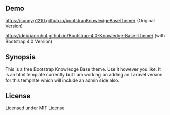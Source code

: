 ## Demo

https://sunnyg1210.github.io/bootstrapKnowledgeBaseTheme/ (Original Version)

https://debrianruhut.github.io/Bootstrap-4.0-Knowledge-Base-Theme/ (with Bootstrap 4.0 Version)

## Synopsis

This is a free Bootstrap Knowledge Base theme. Use it however you like. It is an html template currently but I am working on adding an Laravel version for this template which will include an admin side also.

## License

Licensed under MIT License
